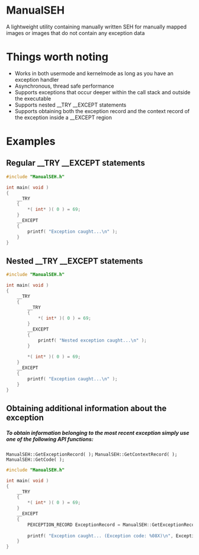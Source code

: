 # ManualSEH
A lightweight utility containing manually written SEH for manually mapped images or images that do not contain any exception data

# Things worth noting
* Works in both usermode and kernelmode as long as you have an exception handler
* Asynchronous, thread safe performance
* Supports exceptions that occur deeper within the call stack and outside the executable
* Supports nested __TRY __EXCEPT statements
* Supports obtaining both the exception record and the context record of the exception inside a __EXCEPT region

# Examples
## Regular __TRY __EXCEPT statements
```cpp
#include "ManualSEH.h"

int main( void )
{
    __TRY
    {
        *( int* )( 0 ) = 69;
    }
    __EXCEPT
    {
        printf( "Exception caught...\n" );
    }
}
```
## Nested __TRY __EXCEPT statements
```cpp
#include "ManualSEH.h"

int main( void )
{
    __TRY
    {
        __TRY
        {
            *( int* )( 0 ) = 69;
        }
        __EXCEPT
        {
            printf( "Nested exception caught...\n" );
        }
        
        *( int* )( 0 ) = 69;
    }
    __EXCEPT
    {
        printf( "Exception caught...\n" );
    }
}
```
## Obtaining additional information about the exception
##### To obtain information belonging to the most recent exception simply use one of the following API functions:
`ManualSEH::GetExceptionRecord( );`
`ManualSEH::GetContextRecord( );`
`ManualSEH::GetCode( );`
```cpp
#include "ManualSEH.h"

int main( void )
{
    __TRY
    {
        *( int* )( 0 ) = 69;
    }
    __EXCEPT
    {
        PEXCEPTION_RECORD ExceptionRecord = ManualSEH::GetExceptionRecord( );
        
        printf( "Exception caught... (Exception code: %08X)\n", ExceptionRecord->ExceptionCode );
    }
}
```
